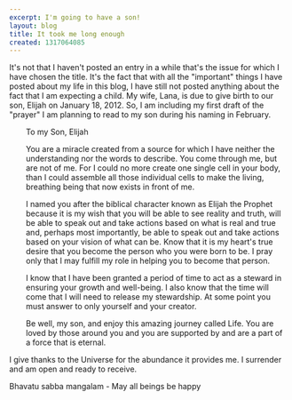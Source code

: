 ```yaml
---
excerpt: I'm going to have a son!
layout: blog
title: It took me long enough
created: 1317064085
---
```

<p>It's not that I haven't posted an entry in a while that's the issue for which I have chosen the title. It's the fact that with all the "important" things I have posted about my life in this blog, I have still not posted anything about the fact that I am expecting a child. My wife, Lana, is due to give birth to our son, Elijah on January 18, 2012. So, I am including my first draft of the "prayer" I am planning to read to my son during his naming in February.</p><p style="padding-left: 30px;">To my Son, Elijah</p><p style="padding-left: 30px;">You are a miracle created from a source for which I have neither the understanding nor the words to describe. You come through me, but are not of me. For I could no more create one single cell in your body, than I could assemble all those individual cells to make the living, breathing being that now exists in front of me.</p><p style="padding-left: 30px;">I named you after the biblical character known as Elijah the Prophet because it is my wish that you will be able to see reality and truth, will be able to speak out and take actions based on what is real and true and, perhaps most importantly, be able to speak out and take actions based on your vision of what can be. Know that it is my heart's true desire that you become the person who you were born to be. I pray only that I may fulfill my role in helping you to become that person.</p><p style="padding-left: 30px;">I know that I have been granted a period of time to act as a steward in ensuring your growth and well-being. I also know that the time will come that I will need to release my stewardship. At some point you must answer to only yourself and your creator.</p><p style="padding-left: 30px;">Be well, my son, and enjoy this amazing journey called Life. You are loved by those around you and you are supported by and are a part of a force that is eternal.</p><p>I give thanks to the Universe for the abundance it provides me. I surrender and am open and ready to receive.</p><p>Bhavatu sabba mangalam - May all beings be happy</p>
